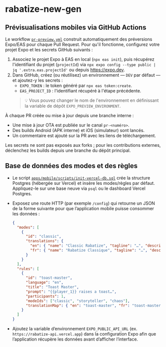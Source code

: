 # rabatize-new-gen

## Prévisualisations mobiles via GitHub Actions

Le workflow [`pr-preview.yml`](.github/workflows/pr-preview.yml) construit automatiquement des préversions Expo/EAS pour chaque Pull Request. Pour qu'il fonctionne, configurez votre projet Expo et les secrets GitHub suivants :

1. Associez le projet Expo à EAS en local (`npx eas init`), puis récupérez l'identifiant du projet (`projectId`) via `npx expo config --type public | jq '.extra.eas.projectId'` ou depuis https://expo.dev.
2. Dans GitHub, créez (ou réutilisez) un environnement — `DEV` par défaut — et ajoutez-y les secrets :
   - `EXPO_TOKEN` : le token généré par `npx eas token:create`.
   - `EAS_PROJECT_ID` : l'identifiant récupéré à l'étape précédente.
   > 💡 Vous pouvez changer le nom de l'environnement en définissant la variable de dépôt `EXPO_PREVIEW_ENVIRONMENT`.

À chaque PR créée ou mise à jour depuis une branche interne :

- Une mise à jour OTA est publiée sur le canal `pr-<numéro>`.
- Des builds Android (APK interne) et iOS (simulateur) sont lancés.
- Un commentaire est ajouté sur la PR avec les liens de téléchargement.

Les secrets ne sont pas exposés aux forks ; pour les contributions externes, déclenchez les builds depuis une branche du dépôt principal.

## Base de données des modes et des règles

- Le script [`apps/mobile/scripts/init-vercel-db.sql`](apps/mobile/scripts/init-vercel-db.sql) crée la structure Postgres (hébergée sur Vercel) et insère les modes/règles par défaut. Appliquez-le sur une base neuve via `psql` ou le dashboard Vercel Postgres.
- Exposez une route HTTP (par exemple `/config`) qui retourne un JSON de la forme suivante pour que l’application mobile puisse consommer les données :

  ```json
  {
    "modes": [
      {
        "id": "classic",
        "translations": {
          "en": { "name": "Classic Rabatize", "tagline": "…", "description": "…" },
          "fr": { "name": "Rabatize Classique", "tagline": "…", "description": "…" }
        }
      }
    ],
    "rules": [
      {
        "id": "toast-master",
        "language": "en",
        "title": "Toast Master",
        "prompt": "{{player_1}} raises a toast…",
        "participants": 1,
        "modeIds": ["classic", "storyteller", "chaos"],
        "translationMap": { "en": "toast-master", "fr": "toast-master-fr" }
      }
    ]
  }
  ```

- Ajoutez la variable d’environnement `EXPO_PUBLIC_API_URL` (ex. `https://rabatize-api.vercel.app`) dans la configuration Expo afin que l’application récupère les données avant d’afficher l’interface.
